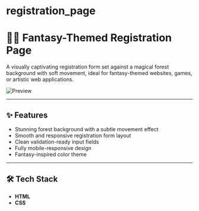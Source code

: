 # registration_page
# 🧚‍♂️ Fantasy-Themed Registration Page

A visually captivating registration form set against a magical forest background with soft movement, ideal for fantasy-themed websites, games, or artistic web applications.

![Preview](screenshot.png)

---

## ✨ Features

- Stunning forest background with a subtle movement effect
- Smooth and responsive registration form layout
- Clean validation-ready input fields
- Fully mobile-responsive design
- Fantasy-inspired color theme

---

## 🛠️ Tech Stack

- **HTML**
- **CSS**


